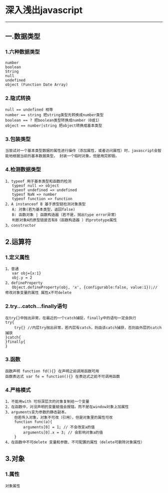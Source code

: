 # 深入浅出javascript #

---


## 一.数据类型
### 1.六种数据类型
	number
	boolean
	String
	null
	undefined
	object (Function Date Array)

### 2.隐式转换
	null == undefined 相等
	number == string 把string类型先转换成number类型
	boolean == ? 把boolean类型转换成number（0或1）
	object == number|string 把object转换成基本类型

### 3.包装类型
	当尝试对一个基本类型数据的属性进行操作（添加属性，或者访问属性）时，javascript会智能地根据当前的基本数据类型， 封装一个临时对象。但是用完即毁。

### 4.检测数据类型
	1、typeof 用于基本类型和函数的检测
	   typeof null => object
	   typeof undefined => undefined
       typeof NaN => number
       typeof function => function
	2、A instanceof B 基于原型链检测对象类型
	   A: 对象(若为基本类型，返回false)
	   B: 函数对象 | 函数构造器（若不是，抛出type error异常）
	   判断对象A的原型链是否有B（函数构造器 ）的prototype属性
	3、constructor

## 2.运算符
### 1.定义属性
	1、普通
	   var obj={x:1}
	   obj.y = 2
	2、defineProperty
	   Object.defineProperty(obj, 'x', {configurable:false, value:1});// 修改对象变量的属性 属性x不可delete

### 2.try...catch...finally语句
	在try{}中抛出异常，在最近的一个catch捕捉，finally中的语句一定会执行
	try{
		try{} //内层try抛出异常，若内层有catch，则由该catch捕获，否则由外层的catch捕获
	}catch{
	}finally{
	}

### 3.函数
	函数声明 function fd(){} 在声明之前调用函数可用
	函数表达式 var fe = function(){} 在表达式之前不可调用函数

### 4.严格模式
	1、不能用with 可将深层次的对象复制给一个变量
	2、在函数中，对没声明的变量赋值会报错。而不是在window对象上加属性
	3、arguments变为参数的静态副本。
		但若传入对象，对象不可改（引用），但是对象里的属性可改
		function func(a){
			arguments[0] = 1; // 不会改变a的值
			arguments[0].x = 3; // 会影响对象a的值
		}
	4、在函数中不可delete 变量和参数、不可配置的属性（delete可删除对象属性）

## 3.对象
### 1.属性
	对象属性